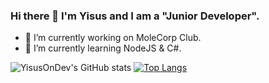 ### Hi there 👋 I'm Yisus and I am a "Junior Developer".

- 🔭 I’m currently working on MoleCorp Club.
- 🌱 I’m currently learning NodeJS & C#.

![YisusOnDev's GitHub stats](https://github-readme-stats.vercel.app/api?username=YisusOnDev&count_private=true&show_icons=true&theme=dracula)
[![Top Langs](https://github-readme-stats.vercel.app/api/top-langs/?username=YisusOnDev&layout=compact&count_private=true)](https://github.com/anuraghazra/github-readme-stats)


